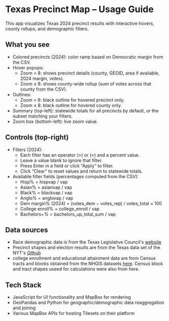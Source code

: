 # Texas Precinct Map – Usage Guide

This app visualizes Texas 2024 precinct results with interactive hovers, county rollups, and demographic filters.

## What you see
- Colored precincts (2024): color ramp based on Democratic margin from the CSV.
- Hover popups:
  - Zoom > 8: shows precinct details (county, GEOID, area if available, 2024 margin, votes).
  - Zoom ≤ 8: shows county-wide rollup (sum of votes across that county from the CSV).
- Outlines:
  - Zoom > 8: black outline for hovered precinct only.
  - Zoom ≤ 8: black outline for hovered county only.
- Summary (top-left): statewide totals for all precincts by default, or the subset matching your filters.
- Zoom box (bottom-left): live zoom value.

## Controls (top-right)
- Filters (2024):
  - Each filter has an operator (>) or (<) and a percent value.
  - Leave a value blank to ignore that filter.
  - Press Enter in a field or click “Apply” to filter.
  - Click “Clear” to reset values and return to statewide totals.
- Available filter fields (percentages computed from the CSV):
  - Hisp% = hispvap / vap
  - Asian% = asianvap / vap
  - Black% = blackvap / vap
  - Anglo% = anglovap / vap
  - Dem margin% (2024) = (votes_dem − votes_rep) / votes_total × 100
  - College enroll% = college_enroll / vap
  - Bachelors+% = bachelors_up_total_sum / vap

## Data sources
- Race demographic data is from the Texas Legislative Council's [website](https://data.capitol.texas.gov/dataset/vtds)
- Precinct shapes and election results are from the Texas data set of the NYT's [Github](https://github.com/nytimes/presidential-precinct-map-2024)
- college enrollment and educational attainment data are from Census tracts and blocks obtained from the NHGIS datasets [here](https://data2.nhgis.org/main). Census block and tract shapes useed for calculations were also from here.

## Tech Stack
- JavaScript for UI functionality and MapBox for rendering
- GeoPandas and Python for geographic/demographic data reaggregation and joining
- Various MapBox APIs for hosting Tilesets on their platform

